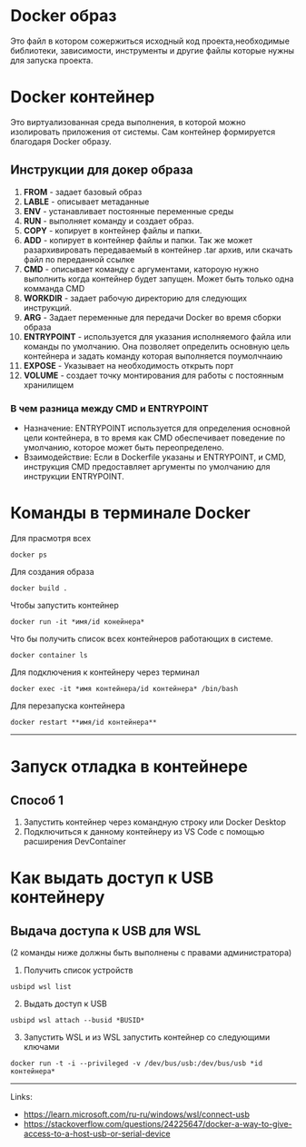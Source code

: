 # Docker образ

Это файл в котором сожержиться исходный код проекта,необходимые библиотеки, зависимости, инструменты и другие файлы которые нужны для запуска проекта.

# Docker контейнер
Это виртуализованная среда выполнения, в которой можно изолировать приложения от системы. Сам контейнер формируется благодаря Docker образу.


## Инструкции для докер образа 

1. **FROM** - задает базовый образ
2. **LABLE** - описывает метаданные
3. **ENV** - устанавливает постоянные переменные среды
4. **RUN** - выполняет команду и создает образ.
5. **COPY** - копирует в контейнер файлы и папки.
6. **ADD** - копирует в контейнер файлы и папки. Так же может разархивировать передаваемый в контейнер .tar архив, или скачать файл по переданной ссылке
7. **CMD** - описывает команду с аргументами, катороую нужно выполнить когда контейнер будет запущен. Может быть только одна комманда CMD
9. **WORKDIR** - задает рабочую директорию для следующих инструкций.
10. **ARG** - Задает переменные для передачи Docker во время сборки образа
11. **ENTRYPOINT** - используется для указания исполняемого файла или команды по умолчанию. Она позволяет определить основную цель контейнера и задать команду которая выполняется поумолчнаию
12. **EXPOSE** - Указывает на необходимость открыть порт
13. **VOLUME** - создает точку монтирования для работы с постоянным хранилищем


### В чем разница между CMD и ENTRYPOINT
-   Назначение: ENTRYPOINT используется для определения основной цели контейнера, в то время как CMD обеспечивает поведение по умолчанию, которое может быть переопределено.
-   Взаимодействие: Если в Dockerfile указаны и ENTRYPOINT, и CMD, инструкция CMD предоставляет аргументы по умолчанию для инструкции ENTRYPOINT.





# Команды в терминале Docker
Для прасмотря всех
```
docker ps
```
Для создания образа 
```
docker build .
```

Чтобы запустить контейнер
```
docker run -it *имя/id конейнера*
```

Что бы получить список всех контейнеров работающих в системе.
```
docker container ls
```

Для подключения к контейнеру через терминал
```
docker exec -it *имя контейнера/id контейнера* /bin/bash
```


Для перезапуска контейнера
```
docker restart **имя/id контейнера** 
```

---

# Запуск отладка в контейнере

## Способ 1
1. Запустить контейнер через командную строку или Docker Desktop
2. Подключиться к данному контейнеру из VS Code с помощью расширения DevContainer





# Как выдать доступ к USB контейнеру

## Выдача доступа к USB для WSL

(2 команды ниже должны быть выполнены с правами администратора)
1. Получить список устройств
```
usbipd wsl list
```
2. Выдать доступ к USB
```
usbipd wsl attach --busid *BUSID*
```
3. Запустить WSL и из  WSL запустить контейнер со следующими ключами
```
docker run -t -i --privileged -v /dev/bus/usb:/dev/bus/usb *id контейнера*
```









----
Links:
* https://learn.microsoft.com/ru-ru/windows/wsl/connect-usb
* https://stackoverflow.com/questions/24225647/docker-a-way-to-give-access-to-a-host-usb-or-serial-device